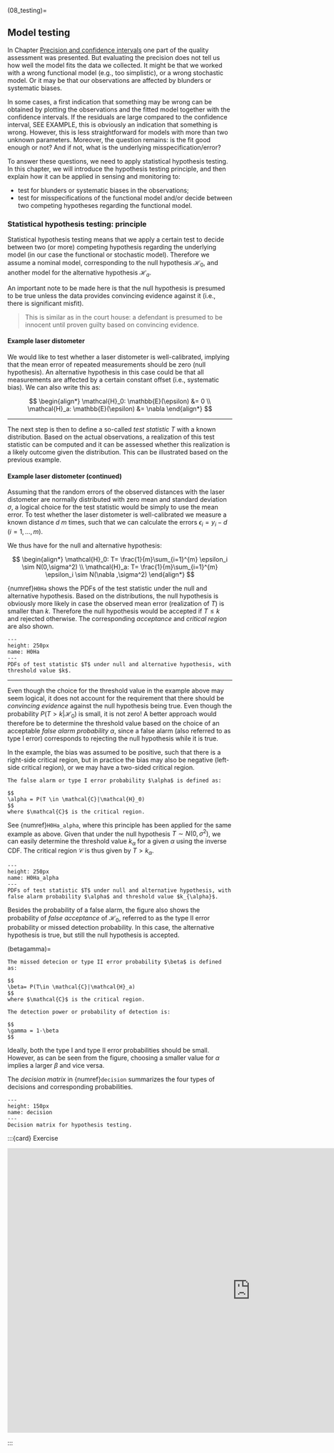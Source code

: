 (08_testing)=
## Model testing
In Chapter [Precision and confidence intervals](05_precision) one part of the quality assessment was presented. But evaluating the precision does not tell us how well the model fits the data we collected. It might be that we worked with a wrong functional model (e.g., too simplistic), or a wrong stochastic model. Or it may be that our observations are affected by blunders or systematic biases. 

In some cases, a first indication that something may be wrong can be obtained by plotting the observations and the fitted model together with the confidence intervals. If the residuals are large compared to the confidence interval, SEE EXAMPLE, this is obviously an indication that something is wrong. However, this is less straightforward for models with more than two unknown parameters. Moreover, the question remains: is the fit good enough or not? And if not, what is the underlying misspecification/error?

To answer these questions, we need to apply statistical hypothesis testing. In this chapter, we will introduce the hypothesis testing principle, and then explain how it can be applied in sensing and monitoring to:
* test for blunders or systematic biases in the observations;
* test for misspecifications of the functional model and/or decide between two competing hypotheses regarding the functional model.

### Statistical hypothesis testing: principle
Statistical hypothesis testing means that we apply a certain test to decide between two (or more) competing hypothesis regarding the underlying model (in our case the functional or stochastic model). Therefore we assume a nominal model, corresponding to the null hypothesis $\mathcal{H}_0$, and another model for the alternative hypothesis $\mathcal{H}_a$.

An important note to be made here is that the null hypothesis is presumed to be true unless the data provides convincing evidence against it (i.e., there is significant misfit).

> This is similar as in the court house: a defendant is presumed to be innocent until proven guilty based on convincing evidence.

#### Example laser distometer
We would like to test whether a laser distometer is well-calibrated, implying that the mean error of repeated measurements should be zero (null hypothesis). An alternative hypothesis in this case could be that all measurements are affected by a certain constant offset (i.e., systematic bias). We can also write this as:

$$
\begin{align*}
\mathcal{H}_0: \mathbb{E}(\epsilon) &= 0 \\
\mathcal{H}_a: \mathbb{E}(\epsilon) &= \nabla
\end{align*}
$$

***

The next step is then to define a so-called *test statistic* $T$ with a known distribution. Based on the actual observations, a realization of this test statistic can be computed and it can be assessed whether this realization is a likely outcome given the distribution. This can be illustrated based on the previous example.

#### Example laser distometer (continued)
Assuming that the random errors of the observed distances with the laser distometer are normally distributed with zero mean and standard deviation $\sigma$, a logical choice for the test statistic would be simply to use the mean error. To test whether the laser distometer is well-calibrated we measure a known distance $d$ $m$ times, such that we can calculate the errors $\epsilon_i = y_i - d$ ($i=1,\ldots,m$).

We thus have for the null and alternative hypothesis:

$$
\begin{align*}
\mathcal{H}_0: T= \frac{1}{m}\sum_{i=1}^{m} \epsilon_i \sim N(0,\sigma^2) \\
\mathcal{H}_a: T= \frac{1}{m}\sum_{i=1}^{m} \epsilon_i \sim N(\nabla ,\sigma^2) 
\end{align*}
$$

{numref}`H0Ha` shows the PDFs of the test statistic under the null and alternative hypothesis. Based on the distributions, the null hypothesis is obviously more likely in case the observed mean error (realization of $T$) is smaller than $k$. Therefore the null hypothesis would be accepted if $T \leq k$ and rejected otherwise. The corresponding *acceptance* and *critical region* are also shown.

```{figure} ./figures/08_H0Ha.png
---
height: 250px
name: H0Ha
---
PDFs of test statistic $T$ under null and alternative hypothesis, with threshold value $k$.
```
***

Even though the choice for the threshold value in the example above may seem logical, it does not account for the requirement that there should be *convincing evidence* against the null hypothesis being true. Even though the probability $P(T>k | \mathcal{H}_0)$ is small, it is not zero! A better approach would therefore be to determine the threshold value based on the choice of an acceptable *false alarm probability* $\alpha$, since a false alarm (also referred to as type I error) corresponds to rejecting the null hypothesis while it is true. 

In the example, the bias was assumed to be positive, such that there is a right-side critical region, but in practice the bias may also be negative (left-side critical region), or we may have a two-sided critical region.

```{admonition} Definition
The false alarm or type I error probability $\alpha$ is defined as:

$$
\alpha = P(T \in \mathcal{C}|\mathcal{H}_0)
$$
where $\mathcal{C}$ is the critical region.
```

See {numref}`H0Ha_alpha`, where this principle has been applied for the same example as above. Given that under the null hypothesis $T\sim N(0,\sigma^2)$, we can easily determine the threshold value $k_{\alpha}$ for a given $\alpha$ using the inverse CDF. The critical region $\mathcal{C}$ is thus given by $T>k_{\alpha}$.

```{figure} ./figures/08_H0Ha_2.png
---
height: 250px
name: H0Ha_alpha
---
PDFs of test statistic $T$ under null and alternative hypothesis, with false alarm probability $\alpha$ and threshold value $k_{\alpha}$.
```

Besides the probability of a false alarm, the figure also shows the probability of *false acceptance* of $\mathcal{H}_0$, referred to as the type II error probability or missed detection probability. In this case, the alternative hypothesis is true, but still the null hypothesis is accepted.

(betagamma)=
```{admonition} Definitions
The missed detecion or type II error probability $\beta$ is defined as:

$$
\beta= P(T\in \mathcal{C}|\mathcal{H}_a)
$$
where $\mathcal{C}$ is the critical region.

The detection power or probability of detection is:

$$
\gamma = 1-\beta
$$
```

Ideally, both the type I and type II error probabilities should be small. However, as can be seen from the figure, choosing a smaller value for $\alpha$ implies a larger $\beta$ and vice versa.

The *decision matrix* in {numref}`decision` summarizes the four types of decisions and corresponding probabilities.

```{figure} ./figures/08_decision.png
---
height: 150px
name: decision
---
Decision matrix for hypothesis testing.
```

:::{card} Exercise

<iframe src="https://tudelft.h5p.com/content/1292064948348676677/embed" aria-label="quiz-hypothesis_testing" width="1088" height="637" frameborder="0" allowfullscreen="allowfullscreen" allow="autoplay *; geolocation *; microphone *; camera *; midi *; encrypted-media *"></iframe><script src="https://tudelft.h5p.com/js/h5p-resizer.js" charset="UTF-8"></script>

:::